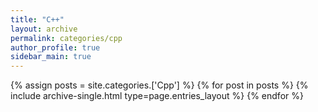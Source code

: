 ```yaml
---
title: "C++"
layout: archive
permalink: categories/cpp
author_profile: true
sidebar_main: true
---
```


{% assign posts = site.categories.['Cpp'] %}
{% for post in posts %} {% include archive-single.html type=page.entries_layout %} {% endfor %}